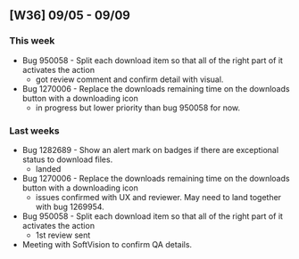 ## [W36] 09/05 - 09/09 ##

### This week ###
- Bug 950058 - Split each download item so that all of the right part of it activates the action
  - got review comment and confirm detail with visual.
- Bug 1270006 - Replace the downloads remaining time on the downloads button with a downloading icon 
  - in progress but lower priority than bug 950058 for now.



### Last weeks ###
- Bug 1282689 - Show an alert mark on badges if there are exceptional status to download files. 
  - landed
- Bug 1270006 - Replace the downloads remaining time on the downloads button with a downloading icon 
  - issues confirmed with UX and reviewer. May need to land together with bug 1269954.
- Bug 950058 - Split each download item so that all of the right part of it activates the action
  - 1st review sent
- Meeting with SoftVision to confirm QA details.
